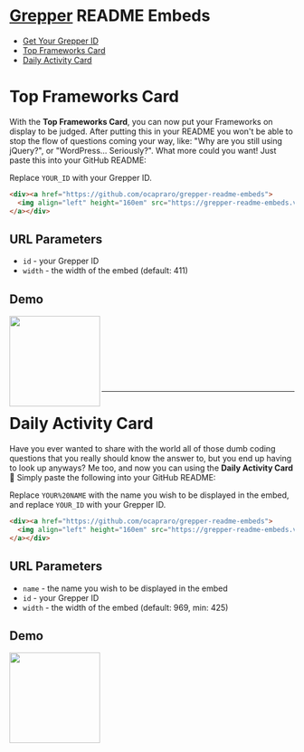 # [Grepper](https://www.codegrepper.com/) README Embeds
- <a href="https://grepper-readme-embeds.vercel.app/api/id" target="_blank">Get Your Grepper ID</a>
- [Top Frameworks Card](#top-frameworks-card)
- [Daily Activity Card](#daily-activity-card)

# Top Frameworks Card
With the **Top Frameworks Card**, you can now put your Frameworks on display to be judged. After putting this in your README you won't be able to stop the flow of questions coming your way, like: "Why are you still using jQuery?", or "WordPress... Seriously?". What more could you want! Just paste this into your GitHub README:


Replace `YOUR_ID` with your Grepper ID.
```html
<div><a href="https://github.com/ocapraro/grepper-readme-embeds">
  <img align="left" height="160em" src="https://grepper-readme-embeds.vercel.app/api/frameworks?id=YOUR_ID" />
</a></div>
```

## URL Parameters
- `id` - your Grepper ID
- `width` - the width of the embed (default: 411)

## Demo
<div><a href="https://github.com/ocapraro/grepper-readme-embeds">
  <img align="left" height="160em" src="https://grepper-readme-embeds.vercel.app/api/frameworks?id=44392" />
</a></div>
<br><br><br><br><br><br><br>

---

# Daily Activity Card
Have you ever wanted to share with the world all of those dumb coding questions that you really should know the answer to, but you end up having to look up anyways? Me too, and now you can using the **Daily Activity Card** :partying_face: Simply paste the following into your GitHub README:

Replace `YOUR%20NAME` with the name you wish to be displayed in the embed, and replace `YOUR_ID` with your Grepper ID.
```html
<div><a href="https://github.com/ocapraro/grepper-readme-embeds">
  <img align="left" height="160em" src="https://grepper-readme-embeds.vercel.app/api/activity?name=YOUR%20NAME&id=YOUR_ID" />
</a></div>
```

## URL Parameters
-  `name` - the name you wish to be displayed in the embed
- `id` - your Grepper ID
- `width` - the width of the embed (default: 969, min: 425)


## Demo
<div><a href="https://github.com/ocapraro/grepper-readme-embeds">
  <img align="left" height="160em" src="https://grepper-readme-embeds.vercel.app/api/activity?name=Oscar%20Capraro&id=44392" />
</a></div>

